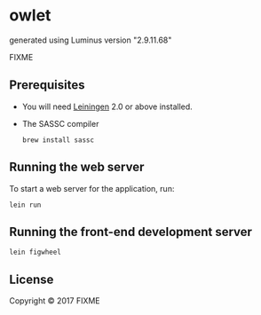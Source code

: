 # owlet

generated using Luminus version "2.9.11.68"

FIXME

## Prerequisites

- You will need [Leiningen][1] 2.0 or above installed.

[1]: https://github.com/technomancy/leiningen

- The SASSC compiler

    `brew install sassc`

## Running the web server

To start a web server for the application, run:

    lein run
## Running the front-end development server

    lein figwheel

## License

Copyright © 2017 FIXME
